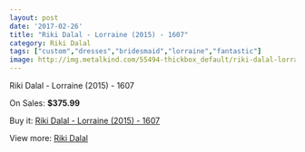 ```yaml
---
layout: post
date: '2017-02-26'
title: "Riki Dalal - Lorraine (2015) - 1607"
category: Riki Dalal
tags: ["custom","dresses","bridesmaid","lorraine","fantastic"]
image: http://img.metalkind.com/55494-thickbox_default/riki-dalal-lorraine-2015-1607.jpg
---
```

Riki Dalal - Lorraine (2015) - 1607

On Sales: **$375.99**
<a href="https://www.metalkind.com/en/riki-dalal/15176-riki-dalal-lorraine-2015-1607.html"><amp-img layout="responsive" width="600" height="600" src="//img.metalkind.com/55494-thickbox_default/riki-dalal-lorraine-2015-1607.jpg" alt="Riki Dalal - Lorraine (2015) - 1607 0" /></a>
<a href="https://www.metalkind.com/en/riki-dalal/15176-riki-dalal-lorraine-2015-1607.html"><amp-img layout="responsive" width="600" height="600" src="//img.metalkind.com/55495-thickbox_default/riki-dalal-lorraine-2015-1607.jpg" alt="Riki Dalal - Lorraine (2015) - 1607 1" /></a>
<a href="https://www.metalkind.com/en/riki-dalal/15176-riki-dalal-lorraine-2015-1607.html"><amp-img layout="responsive" width="600" height="600" src="//img.metalkind.com/55496-thickbox_default/riki-dalal-lorraine-2015-1607.jpg" alt="Riki Dalal - Lorraine (2015) - 1607 2" /></a>
<a href="https://www.metalkind.com/en/riki-dalal/15176-riki-dalal-lorraine-2015-1607.html"><amp-img layout="responsive" width="600" height="600" src="//img.metalkind.com/55497-thickbox_default/riki-dalal-lorraine-2015-1607.jpg" alt="Riki Dalal - Lorraine (2015) - 1607 3" /></a>

Buy it: [Riki Dalal - Lorraine (2015) - 1607](https://www.metalkind.com/en/riki-dalal/15176-riki-dalal-lorraine-2015-1607.html "Riki Dalal - Lorraine (2015) - 1607")

View more: [Riki Dalal](https://www.metalkind.com/en/172-riki-dalal "Riki Dalal")